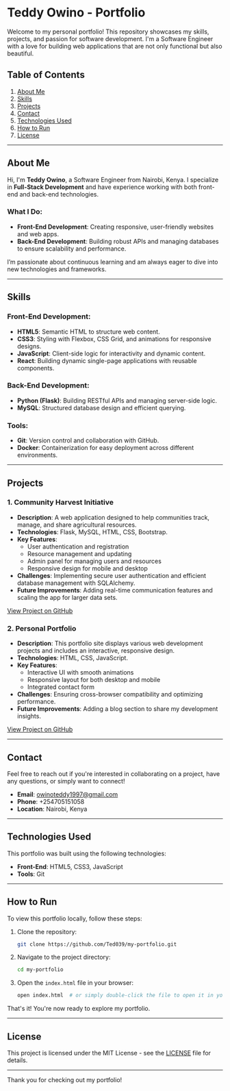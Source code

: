 # Teddy Owino - Portfolio

Welcome to my personal portfolio! This repository showcases my skills, projects, and passion for software development. I'm a Software Engineer with a love for building web applications that are not only functional but also beautiful.

## Table of Contents

1. [About Me](#about-me)
2. [Skills](#skills)
3. [Projects](#projects)
4. [Contact](#contact)
5. [Technologies Used](#technologies-used)
6. [How to Run](#how-to-run)
7. [License](#license)

---

## About Me

Hi, I'm **Teddy Owino**, a Software Engineer from Nairobi, Kenya. I specialize in **Full-Stack Development** and have experience working with both front-end and back-end technologies.

### What I Do:
- **Front-End Development**: Creating responsive, user-friendly websites and web apps.
- **Back-End Development**: Building robust APIs and managing databases to ensure scalability and performance.

I’m passionate about continuous learning and am always eager to dive into new technologies and frameworks.

---

## Skills

### Front-End Development:
- **HTML5**: Semantic HTML to structure web content.
- **CSS3**: Styling with Flexbox, CSS Grid, and animations for responsive designs.
- **JavaScript**: Client-side logic for interactivity and dynamic content.
- **React**: Building dynamic single-page applications with reusable components.

### Back-End Development:
- **Python (Flask)**: Building RESTful APIs and managing server-side logic.
- **MySQL**: Structured database design and efficient querying.

### Tools:
- **Git**: Version control and collaboration with GitHub.
- **Docker**: Containerization for easy deployment across different environments.

---

## Projects

### 1. **Community Harvest Initiative**
- **Description**: A web application designed to help communities track, manage, and share agricultural resources.
- **Technologies**: Flask, MySQL, HTML, CSS, Bootstrap.
- **Key Features**:
  - User authentication and registration
  - Resource management and updating
  - Admin panel for managing users and resources
  - Responsive design for mobile and desktop
- **Challenges**: Implementing secure user authentication and efficient database management with SQLAlchemy.
- **Future Improvements**: Adding real-time communication features and scaling the app for larger data sets.

[View Project on GitHub](https://github.com/Ted039/community-harvest)

### 2. **Personal Portfolio**
- **Description**: This portfolio site displays various web development projects and includes an interactive, responsive design.
- **Technologies**: HTML, CSS, JavaScript.
- **Key Features**:
  - Interactive UI with smooth animations
  - Responsive layout for both desktop and mobile
  - Integrated contact form
- **Challenges**: Ensuring cross-browser compatibility and optimizing performance.
- **Future Improvements**: Adding a blog section to share my development insights.

[View Project on GitHub](https://github.com/Ted039/my-portfolio)

---

## Contact

Feel free to reach out if you're interested in collaborating on a project, have any questions, or simply want to connect!

- **Email**: [owinoteddy1997@gmail.com](mailto:owinoteddy1997@gmail.com)
- **Phone**: +254705151058
- **Location**: Nairobi, Kenya

---

## Technologies Used

This portfolio was built using the following technologies:

- **Front-End**: HTML5, CSS3, JavaScript
- **Tools**: Git

---

## How to Run

To view this portfolio locally, follow these steps:

1. Clone the repository:
    ```bash
    git clone https://github.com/Ted039/my-portfolio.git
    ```

2. Navigate to the project directory:
    ```bash
    cd my-portfolio
    ```

3. Open the `index.html` file in your browser:
    ```bash
    open index.html  # or simply double-click the file to open it in your browser
    ```

That's it! You're now ready to explore my portfolio.

---

## License

This project is licensed under the MIT License - see the [LICENSE](LICENSE) file for details.

---

Thank you for checking out my portfolio!
